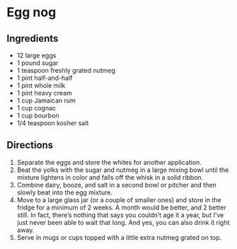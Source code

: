 # Egg nog

## Ingredients

- 12 large eggs
- 1 pound sugar
- 1 teaspoon freshly grated nutmeg
- 1 pint half-and-half
- 1 pint whole milk
- 1 pint heavy cream
- 1 cup Jamaican rum
- 1 cup cognac
- 1 cup bourbon
- 1/4 teaspoon kosher salt

## Directions

1. Separate the eggs and store the whites for another application.
2. Beat the yolks with the sugar and nutmeg in a large mixing bowl until the mixture lightens in color and falls off the whisk in a solid ribbon.
3. Combine dairy, booze, and salt in a second bowl or pitcher and then slowly beat into the egg mixture.
4. Move to a large glass jar (or a couple of smaller ones) and store in the fridge for a minimum of 2 weeks. A month would be better, and 2 better still. In fact, there’s nothing that says you couldn’t age it a year, but I’ve just never been able to wait that long. And yes, you can also drink it right away.
5. Serve in mugs or cups topped with a little extra nutmeg grated on top.
